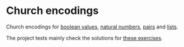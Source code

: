 # Church encodings

Church encodings for [boolean values](./src/Encoding/BoolChurch.hs), [natural numbers](./src/Encoding/NatChurch.hs), [pairs](./src/Encoding/PairChurch.hs) and [lists](./src/Encoding/ListChurch.hs).

The project tests mainly check the solutions for [these exercises](https://github.com/adrianen-ucm/formal-methods-exercises/blob/main/untyped-lambda-calculus/untyped-lambda-calculus.pdf).
